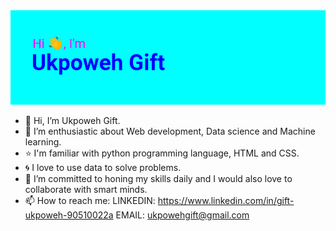 <img src=https://github.com/Ukpoweh/Ukpoweh/blob/main/header.png>

- 👋 Hi, I’m Ukpoweh Gift.
- 👀 I’m enthusiastic about Web development, Data science and Machine learning.
- ⭐ I'm familiar with python programming language, HTML and CSS.
- 🌀 I love to use data to solve problems.
- 🌱 I’m committed to honing my skills daily and I would also love to collaborate with smart minds.
- 📫 How to reach me: 
LINKEDIN: https://www.linkedin.com/in/gift-ukpoweh-90510022a
EMAIL: ukpowehgift@gmail.com

<!---
Ukpoweh/Ukpoweh is a ✨ special ✨ repository because its `README.md` (this file) appears on your GitHub profile.
You can click the Preview link to take a look at your changes.
--->
